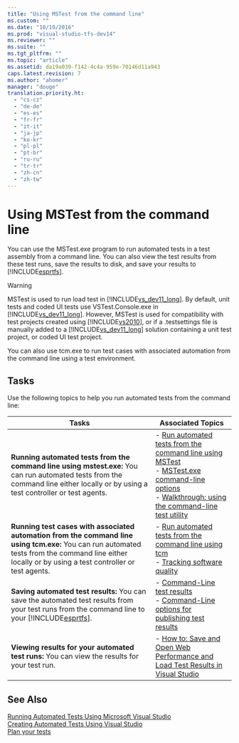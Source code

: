 ```yaml
---
title: "Using MSTest from the command line"
ms.custom: ""
ms.date: "10/19/2016"
ms.prod: "visual-studio-tfs-dev14"
ms.reviewer: ""
ms.suite: ""
ms.tgt_pltfrm: ""
ms.topic: "article"
ms.assetid: da19a039-f142-4c4a-959e-70146d11a943
caps.latest.revision: 7
ms.author: "ahomer"
manager: "douge"
translation.priority.ht: 
  - "cs-cz"
  - "de-de"
  - "es-es"
  - "fr-fr"
  - "it-it"
  - "ja-jp"
  - "ko-kr"
  - "pl-pl"
  - "pt-br"
  - "ru-ru"
  - "tr-tr"
  - "zh-cn"
  - "zh-tw"
---
```

# Using MSTest from the command line
You can use the MSTest.exe program to run automated tests in a test assembly from a command line. You can also view the test results from these test runs, save the results to disk, and save your results to [!INCLUDE[esprtfs](../code-quality/includes/esprtfs_md.md)].  
  
> [!WARNING]
>  MSTest is used to run load test in [!INCLUDE[vs_dev11_long](../code-quality/includes/vs_dev11_long_md.md)]. By default, unit tests and coded UI tests use VSTest.Console.exe in [!INCLUDE[vs_dev11_long](../code-quality/includes/vs_dev11_long_md.md)]. However, MSTest is used for compatibility with test projects created using [!INCLUDE[vs2010](../code-quality/includes/vs2010_md.md)], or if a .testsettings file is manually added to a [!INCLUDE[vs_dev11_long](../code-quality/includes/vs_dev11_long_md.md)] solution containing a unit test project, or coded UI test project.  
  
 You can also use tcm.exe to run test cases with associated automation from the command line using a test environment.  
  
## Tasks  
 Use the following topics to help you run automated tests from the command line:  
  
|Tasks|Associated Topics|  
|-----------|-----------------------|  
|**Running automated tests from the command line using mstest.exe:** You can run automated tests from the command line either locally or by using a test controller or test agents.|-   [Run automated tests from the command line using MSTest](../test/run-automated-tests-from-the-command-line-using-mstest.md)<br />-   [MSTest.exe command-line options](../test/mstest.exe-command-line-options.md)<br />-   [Walkthrough: using the command-line test utility](../test/walkthrough--using-the-command-line-test-utility.md)|  
|**Running test cases with associated automation from the command line using tcm.exe:** You can run automated tests from the command line either locally or by using a test controller or test agents.|-   [Run automated tests from the command line using tcm](../test/run-automated-tests-from-the-command-line-using-tcm.md)<br />-   [Tracking software quality](../test/tracking-software-quality.md)|  
|**Saving automated test results:** You can save the automated test results from your test runs from the command line to your [!INCLUDE[esprtfs](../code-quality/includes/esprtfs_md.md)].|-   [Command-Line test results](../test/command-line-test-results.md)<br />-   [Command-Line options for publishing test results](../test/command-line-options-for-publishing-test-results.md)|  
|**Viewing results for your automated test runs:** You can view the results for your test run.|-   [How to: Save and Open Web Performance and Load Test Results in Visual Studio](../test/how-to--save-and-open-web-performance-and-load-test-results-in-visual-studio.md)|  
  
## See Also  
 [Running Automated Tests Using Microsoft Visual Studio](../test/running-automated-tests-using-microsoft-visual-studio.md)   
 [Creating Automated Tests Using Visual Studio](../test/creating-automated-tests-using-visual-studio.md)   
 [Plan your tests](../test/planning-manual-tests-using-the-web-portal.md)
